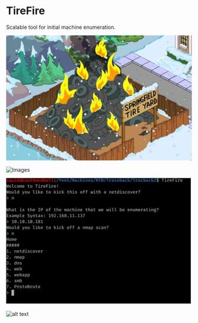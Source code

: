 # TireFire
Scalable tool for initial machine enumeration.











![Images](Tire_fire.jpg)













![Images](Modules.png)



















![Images](TireFireAction.png)
















![alt text](https://github.com/CoolHandSquid/TireFire/blob/master/Images/CoolHandSquid.jpg)















